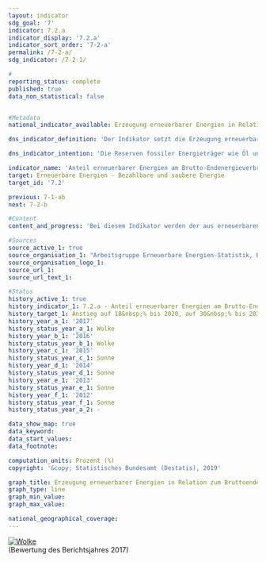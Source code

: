 ```yaml
---                   
layout: indicator                   
sdg_goal: '7'                   
indicator: 7.2.a                   
indicator_display: '7.2.a'                   
indicator_sort_order: '7-2-a'                   
permalink: /7-2-a/                   
sdg_indicator: /7-2-1/                   

#                   
reporting_status: complete                   
published: true                   
data_non_statistical: false                   


#Metadata                   
national_indicator_available: Erzeugung erneuerbarer Energien in Relation zum Bruttoendenergieverbrauch                   

dns_indicator_definition: 'Der Indikator setzt die Erzeugung erneuerbarer Energien in Relation zum Brutto-Endenergieverbrauch. Der Brutto-Endenergieverbrauch umfasst den Energieverbrauch beim Letztverbraucher und die Übertragungsverluste sowie den Eigenverbrauch der Energiegewinnungsbereiche.<sub> Text aus dem Indikatorenbericht 2018</sub>'                   

dns_indicator_intention: 'Die Reserven fossiler Energieträger wie Öl und Gas sind begrenzt, gleichzeitig ist ihre Nutzung mit der Emission von Treibhausgasen verbunden. Ein Umstieg auf erneuerbare Energien, die sich als natürliche Energiequellen ständig regenerieren, verringert die energetisch bedingten Emissionenund damit das Ausmaß des Klimawandels. Zusätzlich werden die Abhängigkeit von Energieimporten und der Ressourcenverbrauch gemindert sowie technische Innovationen gefördert. Ziel der Bundesregierung ist es daher, den Anteil der erneuerbaren Energien am Brutto-Endenergieverbrauch bis zum Jahr 2020 auf 18&nbsp;%, bis 2030 auf 30&nbsp;% und bis 2050 auf 60&nbsp;% zu erhöhen.<sub> Text aus dem Indikatorenbericht 2018</sub>'                   

indicator_name: 'Anteil erneuerbarer Energien am Brutto-Endenergieverbrauch'                   
target: Erneuerbare Energien - Bezahlbare und saubere Energie                   
target_id: '7.2'                   

previous: 7-1-ab                   
next: 7-2-b                   

#Content                    
content_and_progress: 'Bei diesem Indikator werden der aus erneuerbaren Energiequellen erzeugte Strom (u. a. Wasserkraft, Windkraft auf Land und auf See, Solarenergie und Geothermie, Biomasse oder biogene Abfälle) und regenerative Brenn- und Kraftstoffe zu allen in Deutschland verbrauchten Energieträgern in Beziehung gesetzt. Dazu zählen neben den erneuerbaren Energien auch importierter Strom und fossile Energieträger wie Braun- und Steinkohle, Öl und Gas. Charakteristisch für den Indikator ist zudem, dass neben Übertragungsverlusten und Eigenverbräuchen der Energiewirtschaft der Endenergieverbrauch in allen Anwendungsbereichen berücksichtigt wird. Dazu gehört die Verwendung in Form von mechanischer Energie, als elektrischer Strom, Wärme oder auch Kraftstoff im Verkehr. <br><br>Der Indikator wird von der Arbeitsgruppe Erneuerbare Energien-Statistik (AGEE-Stat) berechnet. Im Unterschied zur Berichterstattung nach der Erneuerbare-Energien-Richtlinie (Richtlinie 2009/28/EG) der Europäischen Union, die aufgrund des jährlich unterschiedlichen Dargebots bei Wasser- und Windkraft einen Durchschnittswert über mehrere Jahre vorsieht, werden für diesen Bericht die tatsächlich erzeugten Strommengen (Wind- und Wasserkraft) berücksichtigt (Energiekonzept der Bundesregierung). <br><br>Bei der Berechnungsmethodik des Indikators ist zu beachten, dass im Endenergieverbrauch erneuerbarer Energiequellen Im- und Exporte von Strom nicht vollumfänglich berücksichtigt sind, wohingegen diese beim Brutto-Endenergieverbrauch mit eingerechnet werden. Insofern kann der Indikator den Anteil der erneuerbaren Energien am Brutto-Endenergieverbrauch je nach Außenhandelssaldo über- oder unterschätzen. Bei einem positiven Netto-Exportsaldo von Strom – wie es seit 2001 der Fall ist – läge demnach der tatsächliche Anteil an erneuerbaren Energien niedriger, als durch den Indikator dargestellt wird. <br><br>Im Zeitraum 1990 bis 2017 stieg der Anteil der erneuerbaren Energien am Brutto-Endenergieverbrauch von 2,0 auf 15,6&nbsp;%. Bei einer durchschnittlichen Weiterentwicklung wie in den vergangenen Jahren würde das Ziel für 2020 nicht erreicht. Der Einsatz erneuerbarer Energien variiert je nach Bereich stark. Entsprechend der Struktur des gesamten inländischen Aufkommens erneuerbarer Energien entfielen im Jahr 2017 auf die Stromerzeugung 51,6&nbsp;%, auf die Wärmeerzeugung 40,2&nbsp;% und auf die biogenen Kraftstoffe 8,2&nbsp;%. Dabei spielten Biomasse mit 54,5&nbsp;% und Windkraft mit 25,2&nbsp;% Anteil an allen erneuerbaren Quellen die größte Rolle als eingesetzte Energieträger. <br><br>Der Indikator weist Querbezüge zu den Indikatoren 3.2.a „Emissionen von Luftschadstoffen“, 7.2.b „Anteil des Stroms aus erneuerbaren Energiequellen am Bruttostromverbrauch“ und 13.1.a „Treibhausgasemissionen“ auf.<sub> Text aus dem Indikatorenbericht 2018</sub>'                   

#Sources
source_active_1: true                           
source_organisation_1: "Arbeitsgruppe Erneuerbare Energien-Statistik, Bundesministerium für Wirtschaft und Energie (BMWI); Datenstand: August 2018"                           
source_organisation_logo_1:                            
source_url_1:                            
source_url_text_1:                            

#Status                   
history_active_1: true                   
history_indicator_1: 7.2.a - Anteil erneuerbarer Energien am Brutto-Endenergieverbrauch                   
history_target_1: Anstieg auf 18&nbsp;% bis 2020, auf 30&nbsp;% bis 2030 und auf 60&nbsp;% bis 2050
history_year_a_1: '2017'                           
history_status_year_a_1: Wolke
history_year_b_1: '2016'                           
history_status_year_b_1: Wolke
history_year_c_1: '2015'                           
history_status_year_c_1: Sonne
history_year_d_1: '2014'                           
history_status_year_d_1: Sonne
history_year_e_1: '2013'                           
history_status_year_e_1: Sonne
history_year_f_1: '2012'                           
history_status_year_f_1: Sonne
history_status_year_a_2: -

data_show_map: true                   
data_keyword:                    
data_start_values:                    
data_footnote:                    

computation_units: Prozent (%)                   
copyright: '&copy; Statistisches Bundesamt (Destatis), 2019'                   

graph_title: Erzeugung erneuerbarer Energien in Relation zum Bruttoendenergieverbrauch                   
graph_type: line                   
graph_min_value:                    
graph_max_value:                    

national_geographical_coverage:                    
---
```

<div>                           
  <div class="my-header">                           
    <a href="https://nachhaltige-entwicklung-deutschland.github.io/open-sdg-site-starter/status/"><img src="https://g205sdgs.github.io/sdg-indicators/public/Wettersymbole/Wolke.png" alt="Wolke" />                           
    </a>                           
  </div>
  <div class="my-header-note">
    <span>(Bewertung des Berichtsjahres 2017)</span>
  </div>                           
</div>